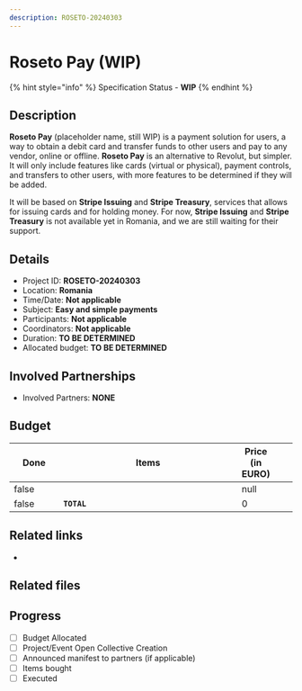 ```yaml
---
description: ROSETO-20240303
---
```


# Roseto Pay (WIP)

{% hint style="info" %}
Specification Status - **WIP**
{% endhint %}

## Description

**Roseto Pay** (placeholder name, still WIP) is a payment solution for users, a way to obtain a debit card and transfer funds to other users and pay to any vendor, online or offline. **Roseto Pay** is an alternative to Revolut, but simpler. It will only include features like cards (virtual or physical), payment controls, and transfers to other users, with more features to be determined if they will be added.

It will be based on **Stripe Issuing** and **Stripe Treasury**, services that allows for issuing cards and for holding money. For now, **Stripe Issuing** and **Stripe Treasury** is not available yet in Romania, and we are still waiting for their support.

## Details

* Project ID: **ROSETO-20240303**
* Location: **Romania**
* Time/Date: **Not applicable**
* Subject: **Easy and simple payments**
* Participants: **Not applicable**
* Coordinators: **Not applicable**
* Duration: **TO BE DETERMINED**
* Allocated budget: **TO BE DETERMINED**

## Involved Partnerships

* Involved Partners: **NONE**

## Budget

<table><thead><tr><th width="95" data-type="checkbox">Done</th><th width="494">Items</th><th data-type="number">Price (in EURO)</th><th data-hidden></th><th data-hidden></th></tr></thead><tbody><tr><td>false</td><td></td><td>null</td><td></td><td></td></tr><tr><td>false</td><td><strong><code>TOTAL</code></strong></td><td>0</td><td></td><td></td></tr></tbody></table>

## Related links

*

## Related files

## Progress

* [ ] Budget Allocated
* [ ] Project/Event Open Collective Creation
* [ ] Announced manifest to partners (if applicable)
* [ ] Items bought
* [ ] Executed
